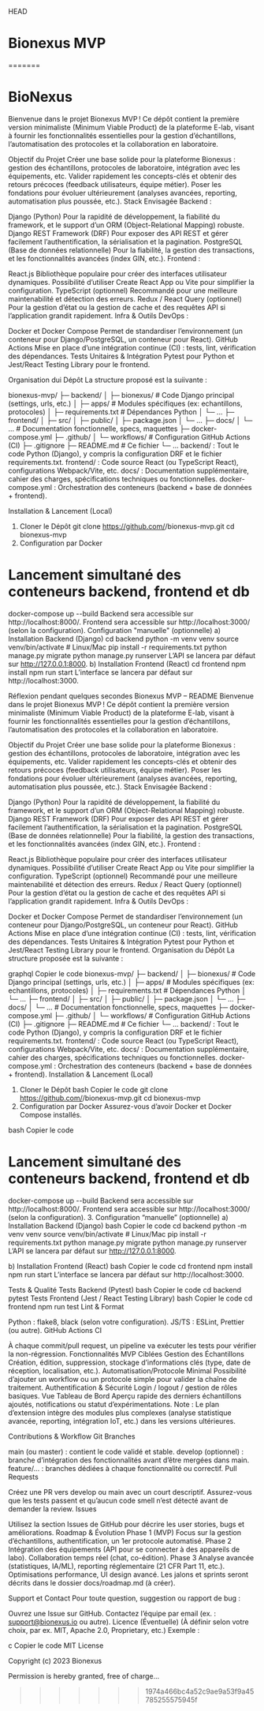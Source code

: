 HEAD
# Bionexus MVP
=======
# BioNexus
Bienvenue dans le projet Bionexus MVP !
Ce dépôt contient la première version minimaliste (Minimum Viable Product) de la plateforme E-lab, visant à fournir les fonctionnalités essentielles pour la gestion d’échantillons, l’automatisation des protocoles et la collaboration en laboratoire.

Objectif du Projet
Créer une base solide pour la plateforme Bionexus : gestion des échantillons, protocoles de laboratoire, intégration avec les équipements, etc.
Valider rapidement les concepts-clés et obtenir des retours précoces (feedback utilisateurs, équipe métier).
Poser les fondations pour évoluer ultérieurement (analyses avancées, reporting, automatisation plus poussée, etc.).
Stack Envisagée
Backend :

Django (Python)
Pour la rapidité de développement, la fiabilité du framework, et le support d’un ORM (Object-Relational Mapping) robuste.
Django REST Framework (DRF)
Pour exposer des API REST et gérer facilement l’authentification, la sérialisation et la pagination.
PostgreSQL (Base de données relationnelle)
Pour la fiabilité, la gestion des transactions, et les fonctionnalités avancées (index GIN, etc.).
Frontend :

React.js
Bibliothèque populaire pour créer des interfaces utilisateur dynamiques.
Possibilité d’utiliser Create React App ou Vite pour simplifier la configuration.
TypeScript (optionnel)
Recommandé pour une meilleure maintenabilité et détection des erreurs.
Redux / React Query (optionnel)
Pour la gestion d’état ou la gestion de cache et des requêtes API si l’application grandit rapidement.
Infra & Outils DevOps :

Docker et Docker Compose
Permet de standardiser l’environnement (un conteneur pour Django/PostgreSQL, un conteneur pour React).
GitHub Actions
Mise en place d’une intégration continue (CI) : tests, lint, vérification des dépendances.
Tests Unitaires & Intégration
Pytest pour Python et Jest/React Testing Library pour le frontend.


Organisation dui Dépôt 
La structure proposé est la suiivante :

bionexus-mvp/
 ├─ backend/
 │   ├─ bionexus/          # Code Django principal (settings, urls, etc.)
 │   ├─ apps/              # Modules spécifiques (ex: echantillons, protocoles)
 │   ├─ requirements.txt   # Dépendances Python
 │   └─ ... 
 ├─ frontend/
 │   ├─ src/
 │   ├─ public/
 │   ├─ package.json
 │   └─ ...
 ├─ docs/
 │   └─ ...               # Documentation fonctionnelle, specs, maquettes
 ├─ docker-compose.yml
 ├─ .github/
 │   └─ workflows/         # Configuration GitHub Actions (CI)
 ├─ .gitignore
 ├─ README.md              # Ce fichier
 └─ ...
backend/ : Tout le code Python (Django), y compris la configuration DRF et le fichier requirements.txt.
frontend/ : Code source React (ou TypeScript React), configurations Webpack/Vite, etc.
docs/ : Documentation supplémentaire, cahier des charges, spécifications techniques ou fonctionnelles.
docker-compose.yml : Orchestration des conteneurs (backend + base de données + frontend).


Installation & Lancement (Local) 
1. Cloner le Dépôt 
git clone https://github.com/<votre-org-ou-utilisateur>/bionexus-mvp.git
cd bionexus-mvp
2. Configuration par Docker
# Lancement simultané des conteneurs backend, frontend et db
docker-compose up --build
Backend sera accessible sur http://localhost:8000/.
Frontend sera accessible sur http://localhost:3000/ (selon la configuration).
Configuration "manuelle" (optionnelle) 
a) Installation Backend (Django)
cd backend
python -m venv venv
source venv/bin/activate  # Linux/Mac
pip install -r requirements.txt
python manage.py migrate
python manage.py runserver
L’API se lancera par défaut sur http://127.0.0.1:8000.
b) Installation Frontend (React)
cd frontend
npm install
npm run start
L’interface se lancera par défaut sur http://localhost:3000.


Réflexion pendant quelques secondes
Bionexus MVP – README
Bienvenue dans le projet Bionexus MVP !
Ce dépôt contient la première version minimaliste (Minimum Viable Product) de la plateforme E-lab, visant à fournir les fonctionnalités essentielles pour la gestion d’échantillons, l’automatisation des protocoles et la collaboration en laboratoire.

Objectif du Projet
Créer une base solide pour la plateforme Bionexus : gestion des échantillons, protocoles de laboratoire, intégration avec les équipements, etc.
Valider rapidement les concepts-clés et obtenir des retours précoces (feedback utilisateurs, équipe métier).
Poser les fondations pour évoluer ultérieurement (analyses avancées, reporting, automatisation plus poussée, etc.).
Stack Envisagée
Backend :

Django (Python)
Pour la rapidité de développement, la fiabilité du framework, et le support d’un ORM (Object-Relational Mapping) robuste.
Django REST Framework (DRF)
Pour exposer des API REST et gérer facilement l’authentification, la sérialisation et la pagination.
PostgreSQL (Base de données relationnelle)
Pour la fiabilité, la gestion des transactions, et les fonctionnalités avancées (index GIN, etc.).
Frontend :

React.js
Bibliothèque populaire pour créer des interfaces utilisateur dynamiques.
Possibilité d’utiliser Create React App ou Vite pour simplifier la configuration.
TypeScript (optionnel)
Recommandé pour une meilleure maintenabilité et détection des erreurs.
Redux / React Query (optionnel)
Pour la gestion d’état ou la gestion de cache et des requêtes API si l’application grandit rapidement.
Infra & Outils DevOps :

Docker et Docker Compose
Permet de standardiser l’environnement (un conteneur pour Django/PostgreSQL, un conteneur pour React).
GitHub Actions
Mise en place d’une intégration continue (CI) : tests, lint, vérification des dépendances.
Tests Unitaires & Intégration
Pytest pour Python et Jest/React Testing Library pour le frontend.
Organisation du Dépôt
La structure proposée est la suivante :

graphql
Copier le code
bionexus-mvp/
 ├─ backend/
 │   ├─ bionexus/          # Code Django principal (settings, urls, etc.)
 │   ├─ apps/              # Modules spécifiques (ex: echantillons, protocoles)
 │   ├─ requirements.txt   # Dépendances Python
 │   └─ ... 
 ├─ frontend/
 │   ├─ src/
 │   ├─ public/
 │   ├─ package.json
 │   └─ ...
 ├─ docs/
 │   └─ ...               # Documentation fonctionnelle, specs, maquettes
 ├─ docker-compose.yml
 ├─ .github/
 │   └─ workflows/         # Configuration GitHub Actions (CI)
 ├─ .gitignore
 ├─ README.md              # Ce fichier
 └─ ...
backend/ : Tout le code Python (Django), y compris la configuration DRF et le fichier requirements.txt.
frontend/ : Code source React (ou TypeScript React), configurations Webpack/Vite, etc.
docs/ : Documentation supplémentaire, cahier des charges, spécifications techniques ou fonctionnelles.
docker-compose.yml : Orchestration des conteneurs (backend + base de données + frontend).
Installation & Lancement (Local)
1. Cloner le Dépôt
bash
Copier le code
git clone https://github.com/<votre-org-ou-utilisateur>/bionexus-mvp.git
cd bionexus-mvp
2. Configuration par Docker
Assurez-vous d’avoir Docker et Docker Compose installés.

bash
Copier le code
# Lancement simultané des conteneurs backend, frontend et db
docker-compose up --build
Backend sera accessible sur http://localhost:8000/.
Frontend sera accessible sur http://localhost:3000/ (selon la configuration).
3. Configuration “manuelle” (optionnelle)
a) Installation Backend (Django)
bash
Copier le code
cd backend
python -m venv venv
source venv/bin/activate  # Linux/Mac
pip install -r requirements.txt
python manage.py migrate
python manage.py runserver
L’API se lancera par défaut sur http://127.0.0.1:8000.

b) Installation Frontend (React)
bash
Copier le code
cd frontend
npm install
npm run start
L’interface se lancera par défaut sur http://localhost:3000.

Tests & Qualité
Tests Backend (Pytest)
bash
Copier le code
cd backend
pytest
Tests Frontend (Jest / React Testing Library)
bash
Copier le code
cd frontend
npm run test
Lint & Format

Python : flake8, black (selon votre configuration).
JS/TS : ESLint, Prettier (ou autre).
GitHub Actions CI

À chaque commit/pull request, un pipeline va exécuter les tests pour vérifier la non-régression.
Fonctionnalités MVP Ciblées
Gestion des Échantillons
Création, édition, suppression, stockage d’informations clés (type, date de réception, localisation, etc.).
Automatisation/Protocole Minimal
Possibilité d’ajouter un workflow ou un protocole simple pour valider la chaîne de traitement.
Authentification & Sécurité
Login / logout / gestion de rôles basiques.
Vue Tableau de Bord
Aperçu rapide des derniers échantillons ajoutés, notifications ou statut d’expérimentations.
Note : Le plan d’extension intègre des modules plus complexes (analyse statistique avancée, reporting, intégration IoT, etc.) dans les versions ultérieures.

Contributions & Workflow Git
Branches

main (ou master) : contient le code validé et stable.
develop (optionnel) : branche d’intégration des fonctionnalités avant d’être mergées dans main.
feature/... : branches dédiées à chaque fonctionnalité ou correctif.
Pull Requests

Créez une PR vers develop ou main avec un court descriptif.
Assurez-vous que les tests passent et qu’aucun code smell n’est détecté avant de demander la review.
Issues

Utilisez la section Issues de GitHub pour décrire les user stories, bugs et améliorations.
Roadmap & Évolution
Phase 1 (MVP)
Focus sur la gestion d’échantillons, authentification, un 1er protocole automatisé.
Phase 2
Intégration des équipements (API pour se connecter à des appareils de labo).
Collaboration temps réel (chat, co-édition).
Phase 3
Analyse avancée (statistiques, IA/ML), reporting réglementaire (21 CFR Part 11, etc.).
Optimisations performance, UI design avancé.
Les jalons et sprints seront décrits dans le dossier docs/roadmap.md (à créer).

Support et Contact
Pour toute question, suggestion ou rapport de bug :

Ouvrez une Issue sur GitHub.
Contactez l’équipe par email (ex. : support@bionexus.io ou autre).
Licence (Éventuelle)
(À définir selon votre choix, par ex. MIT, Apache 2.0, Proprietary, etc.)
Exemple :

c
Copier le code
MIT License

Copyright (c) 2023 Bionexus

Permission is hereby granted, free of charge...
>>>>>>> 1974a466bc4a52c9ae9a53f9a45785255575945f
